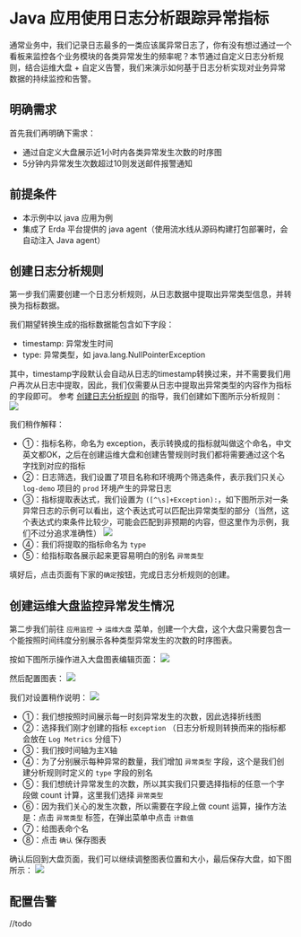# Java 应用使用日志分析跟踪异常指标

通常业务中，我们记录日志最多的一类应该属异常日志了，你有没有想过通过一个看板来监控各个业务模块的各类异常发生的频率呢？本节通过自定义日志分析规则，结合运维大盘 + 自定义告警，我们来演示如何基于日志分析实现对业务异常数据的持续监控和告警。

## 明确需求

首先我们再明确下需求：
- 通过自定义大盘展示近1小时内各类异常发生次数的时序图
- 5分钟内异常发生次数超过10则发送邮件报警通知

## 前提条件
- 本示例中以 java 应用为例
- 集成了 Erda 平台提供的 java agent（使用流水线从源码构建打包部署时，会自动注入 Java agent）

## 创建日志分析规则

第一步我们需要创建一个日志分析规则，从日志数据中提取出异常类型信息，并转换为指标数据。

我们期望转换生成的指标数据能包含如下字段：

- timestamp: 异常发生时间
- type: 异常类型，如 java.lang.NullPointerException

其中，timestamp字段默认会自动从日志的timestamp转换过来，并不需要我们用户再次从日志中提取，因此，我们仅需要从日志中提取出异常类型的内容作为指标的字段即可。 参考 [创建日志分析规则](../../guides/log/rules.md) 的指导，我们创建如下图所示分析规则：
  ![](http://terminus-paas.oss-cn-hangzhou.aliyuncs.com/paas-doc/2021/08/12/254462ae-b13f-444f-94a7-155cdd2f9c0f.png)

我们稍作解释：

- ①：指标名称，命名为 exception，表示转换成的指标就叫做这个命名，中文英文都OK，之后在创建运维大盘和创建告警规则时我们都将需要通过这个名字找到对应的指标
- ②：日志筛选，我们设置了项目名称和环境两个筛选条件，表示我们只关心 `log-demo` 项目的 `prod` 环境产生的异常日志
- ③：指标提取表达式，我们设置为 `([^\s]+Exception):`，如下图所示对一条异常日志的示例可以看出，这个表达式可以匹配出异常类型的部分（当然，这个表达式约束条件比较少，可能会匹配到非预期的内容，但这里作为示例，我们不过分追求准确性）
  ![](http://terminus-paas.oss-cn-hangzhou.aliyuncs.com/paas-doc/2021/08/12/30d4b110-c11e-4b3f-a468-f41149b94bba.png)
- ④：我们将提取的指标命名为 `type`
- ⑤：给指标取各展示起来更容易明白的别名 `异常类型`

填好后，点击页面有下家的`确定`按钮，完成日志分析规则的创建。

## 创建运维大盘监控异常发生情况

第二步我们前往 `应用监控` -> `运维大盘` 菜单，创建一个大盘，这个大盘只需要包含一个能按照时间纬度分别展示各种类型异常发生的次数的时序图表。

按如下图所示操作进入大盘图表编辑页面：
  ![](http://terminus-paas.oss-cn-hangzhou.aliyuncs.com/paas-doc/2021/08/12/9193e45c-0f80-42a9-88dc-7eacd553e08c.gif)

然后配置图表：
  ![](http://terminus-paas.oss-cn-hangzhou.aliyuncs.com/paas-doc/2021/08/12/f5920f9f-eed5-4fea-b2e6-7f7e0fe3ebf9.gif)

我们对设置稍作说明：
  ![](http://terminus-paas.oss-cn-hangzhou.aliyuncs.com/paas-doc/2021/08/12/1afb50ed-5dd1-46e1-8b2c-bdf9a34cad88.png)

- ①：我们想按照时间展示每一时刻异常发生的次数，因此选择折线图
- ②：选择我们刚才创建的指标 `exception` （日志分析规则转换而来的指标都会放在 `Log Metrics` 分组下）
- ③：我们按时间轴为主X轴
- ④：为了分别展示每种异常的数量，我们增加 `异常类型` 字段，这个是我们创建分析规则时定义的 `type` 字段的别名
- ⑤：我们想统计异常发生的次数，所以其实我们只要选择指标的任意一个字段做 count 计算，这里我们选择 `异常类型`
- ⑥：因为我们关心的发生次数，所以需要在字段上做 count 运算，操作方法是：点击 `异常类型` 标签，在弹出菜单中点击 `计数值`
- ⑦：给图表命个名
- ⑧：点击 `确认` 保存图表

确认后回到大盘页面，我们可以继续调整图表位置和大小，最后保存大盘，如下图所示：
  ![](http://terminus-paas.oss-cn-hangzhou.aliyuncs.com/paas-doc/2021/08/12/141124f7-45af-4abb-8183-107b91b6fe9e.png)

## 配置告警

//todo
